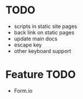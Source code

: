 # TODO

* scripts in static site pages
* back link on static pages
* update main docs
* escape key
* other keyboard support

# Feature TODO

* Form.io

